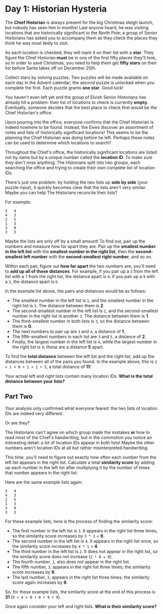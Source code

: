 # Day 1: Historian Hysteria

The **Chief Historian** is always present for the big Christmas sleigh launch, but nobody has seen him in months! Last
anyone heard, he was visiting locations that are historically significant to the North Pole; a group of Senior
Historians has asked you to accompany them as they check the places they think he was most likely to visit.

As each location is checked, they will mark it on their list with a **star**. They figure the Chief Historian **must**
be in one of the first fifty places they'll look, so in order to save Christmas, you need to help them get
**fifty stars** on their list before Santa takes off on December 25th.

Collect stars by solving puzzles.  Two puzzles will be made available on each day in the Advent calendar; the second
puzzle is unlocked when you complete the first.  Each puzzle grants **one star**. Good luck!

You haven't even left yet and the group of Elvish Senior Historians has already hit a problem: their list of locations
to check is currently **empty**. Eventually, someone decides that the best place to check first would be the Chief
Historian's office.

Upon pouring into the office, everyone confirms that the Chief Historian is indeed nowhere to be found. Instead, the
Elves discover an assortment of notes and lists of historically significant locations! This seems to be the planning the
Chief Historian was doing before he left. Perhaps these notes can be used to determine which locations to search?

Throughout the Chief's office, the historically significant locations are listed not by name but by a unique number
called the **location ID**. To make sure they don't miss anything, The Historians split into two groups, each searching
the office and trying to create their own complete list of location IDs.

There's just one problem: by holding the two lists up **side by side** (your puzzle input), it quickly becomes clear
that the lists aren't very similar. Maybe you can help The Historians reconcile their lists?

For example:

```text
3   4
4   3
2   5
1   3
3   9
3   3
```

Maybe the lists are only off by a small amount! To find out, pair up the numbers and measure how far apart they are.
Pair up the **smallest number in the left list** with the **smallest number in the right list**, then the
**second-smallest left number** with the **second-smallest right number**, and so on.

Within each pair, figure out **how far apart** the two numbers are; you'll need to **add up all of those distances**.
For example, if you pair up a `3` from the left list with a `7` from the right list, the distance apart is `4`; if you
pair up a `9` with a `3`, the distance apart is `6`.

In the example list above, the pairs and distances would be as follows:

- The smallest number in the left list is `1`, and the smallest number in the right list is `3`. The distance between
  them is **2**.
- The second-smallest number in the left list is `2`, and the second-smallest number in the right list is another `3`.
  The distance between them is **1**.
- The third-smallest number in both lists is `3`, so the distance between them is **0**.
- The next numbers to pair up are `3` and `4`, a distance of **1**.
- The fifth-smallest numbers in each list are `3` and `5`, a distance of **2**.
- Finally, the largest number in the left list is `4`, while the largest number in the right list is `9`; these are a
  distance **5** apart.

To find the **total distance** between the left list and the right list, add up the distances between all of the pairs
you found. In the example above, this is `2 + 1 + 0 + 1 + 2 + 5`, a total distance of **11**!

Your actual left and right lists contain many location IDs. **What is the total distance between your lists?**

## Part Two

Your analysis only confirmed what everyone feared: the two lists of location IDs are indeed very different.

Or are they?

The Historians can't agree on which group made the mistakes **or** how to read most of the Chief's handwriting, but in
the commotion you notice an interesting detail: a lot of location IDs appear in both lists! Maybe the other numbers
aren't location IDs at all but rather misinterpreted handwriting.

This time, you'll need to figure out exactly how often each number from the left list appears in the right list.
Calculate a total **similarity score** by adding up each number in the left list after multiplying it by the number of
times that number appears in the right list.

Here are the same example lists again:

```text
3   4
4   3
2   5
1   3
3   9
3   3
```

For these example lists, here is the process of finding the similarity score:

- The first number in the left list is `3`. It appears in the right list three times, so the similarity score increases
  by `3 * 3` = **9**.
- The second number in the left list is `4`. It appears in the right list once, so the similarity score increases by
  `4 * 1` = **4**.
- The third number in the left list is `2`. It does not appear in the right list, so the similarity score does not
  increase (`2 * 0 = 0`).
- The fourth number, `1`, also does not appear in the right list.
- The fifth number, `3`, appears in the right list three times; the similarity score increases by **9**.
- The last number, `3`, appears in the right list three times; the similarity score again increases by **9**.

So, for these example lists, the similarity score at the end of this process is **31** (`9 + 4 + 0 + 0 + 9 + 9`).

Once again consider your left and right lists. **What is their similarity score?**
